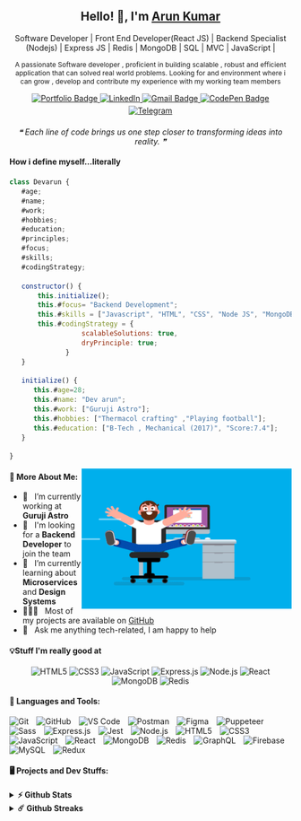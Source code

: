  <div align="center">
  
  <!-- Heading -->
  <h2>Hello! 👋, I'm <a href="https://github.com/arun-kumar-1995/arun-kumar-1995">Arun Kumar</a></h2>
  
  <!-- Introduction -->
  <div>
   <div align="center">
    <p>
     Software Developer | Front End Developer(React JS) | Backend Specialist (Nodejs)  | Express JS | Redis | MongoDB |  SQL | MVC | JavaScript | 
    </p>
   </div>
  <p style="font-size:12px;">
A passionate Software developer , proficient in building scalable , robust and efficient application that can solved real world problems.
Looking for and environment where i can grow , develop and contribute my experience with my working team members  
  </p>
  </div>

  
  <!-- Social and Portfolio Links -->
<p>
<a href="https://arun-kumar-1995.github.io/arun-kumar-1995/" target="_blank" rel="noopener noreferrer">
<img src="https://img.shields.io/badge/Portfolio-black" alt="Portfolio Badge" style="margin-bottom: 5px;" align="center">
</a>
<a href="https://www.linkedin.com/in/dev-arun" target="_blank" rel="noopener noreferrer">
<img src="https://img.shields.io/badge/-devarun-0a66c2?style=flat&logo=LinkedIn&logoColor=white" alt="LinkedIn" style="margin-bottom: 5px;" align="center" />
</a>
<a href="mailto:dev.arunpro@gmail.com" title="dev.arunpro@gmail.com">
  <img src="https://img.shields.io/badge/-dev.arunpro-red?style=flat&logo=Gmail&logoColor=white" alt="Gmail Badge" style="margin-bottom: 5px;" align="center">
</a>
<a href="https://codepen.io/yourusername" target="_blank" rel="noopener noreferrer">
<img src="https://img.shields.io/badge/-CodePen-black?style=flat&logo=CodePen&logoColor=white" alt="CodePen Badge" style="margin-bottom: 5px;" align="center">
</a>
<a href="https://t.me/rise4solution" target="_blank">
<img src="https://img.shields.io/badge/-Telegram-0088cc?style=flat&logo=Telegram&logoColor=white" alt="Telegram" style="margin-bottom: 5px;" align="center"/>
</a>
</p>
</div>

<!-- Inspirational Quote -->
<p align="center" style="max-width: 100%; margin: 16px 0;">
  <i>❝ Each line of code brings us one step closer to transforming ideas into reality. ❞</i>
</p>

<!-- More About Me -->
<h4>How i define myself...literally</h4>

 ```javascript
class Devarun {
    #age;
    #name;
    #work;
    #hobbies;
    #education;
    #principles;
    #focus;
    #skills;
    #codingStrategy;

    constructor() {
        this.initialize();
        this.#focus= "Backend Development";
        this.#skills = ["Javascript", "HTML", "CSS", "Node JS", "MongoDB"," Express JS","Redis", "Sql" , "Socket.io"];
        this.#codingStrategy = {
                   scalableSolutions: true,
                   dryPrinciple: true;
               }
    }

    initialize() {
       this.#age=28;
       this.#name: "Dev arun";
       this.#work: ["Guruji Astro"];
       this.#hobbies: ["Thermacol crafting" ,"Playing football"];
       this.#education: ["B-Tech , Mechanical (2017)", "Score:7.4"];
    }

}

```

<!-- More About Me -->
<img align="right" height="250" width="375" alt="coder gif" src="https://raw.githubusercontent.com/arun-kumar-1995/arun-kumar-1995/main/assets/coder.gif" />
<h4>🧐 More About Me:</h4>

- 🔭 &nbsp; I’m currently working at **Guruji Astro**
- 🤝 &nbsp; I'm looking for a **Backend Developer** to join the team
- 🌱 &nbsp; I’m currently learning about **Microservices** and **Design Systems**
- 👨🏻‍💻 &nbsp; Most of my projects are available on [GitHub](https://github.com/arun-kumar-1995?tab=repositories)
- 💬 &nbsp; Ask me anything tech-related, I am happy to help


<!--  My expertises -->
<h4>💡Stuff I'm really good at </h4>
 <p align="center">  
  <!-- HTML -->
  <img src="https://cdn.jsdelivr.net/gh/devicons/devicon/icons/html5/html5-original.svg" alt="HTML5" width="32" height="32"/> 
  <!-- CSS -->
  <img src="https://cdn.jsdelivr.net/gh/devicons/devicon/icons/css3/css3-original.svg" alt="CSS3" width="32" height="32"/>
  <!-- JavaScript -->
  <img src="https://cdn.jsdelivr.net/gh/devicons/devicon/icons/javascript/javascript-original.svg" alt="JavaScript" width="32" height="32"/>
  <!-- Express.js -->
  <img src="https://cdn.jsdelivr.net/gh/devicons/devicon/icons/express/express-original.svg" alt="Express.js" width="32" height="32"/>
  <!-- Node.js -->
  <img src="https://cdn.jsdelivr.net/gh/devicons/devicon/icons/nodejs/nodejs-original.svg" alt="Node.js" width="32" height="32"/>
  <!-- React -->
  <img src="https://cdn.jsdelivr.net/gh/devicons/devicon/icons/react/react-original.svg" alt="React" width="32" height="32"/>
  <!-- MongoDB -->
  <img src="https://cdn.jsdelivr.net/gh/devicons/devicon/icons/mongodb/mongodb-original.svg" alt="MongoDB" width="32" height="32"/>
  <!-- Redis -->
  <img src="https://cdn.jsdelivr.net/gh/devicons/devicon/icons/redis/redis-original.svg" alt="Redis" width="32" height="32"/>
</p>



<!--- technical skills -->
<h4>🔨 Languages and Tools:</h4>
<div style="margin-top:16px;">
 <p>
<!-- Git -->
<img src="https://cdn.jsdelivr.net/gh/devicons/devicon/icons/git/git-original.svg" alt="Git" width="32" height="32" style="margin-right: 10px;"/>
 
<!-- GitHub -->
<img src="https://cdn.jsdelivr.net/gh/devicons/devicon/icons/github/github-original.svg" alt="GitHub" width="32" height="32" style="margin-right: 10px;"/>
<!-- VS Code -->
<img src="https://cdn.jsdelivr.net/gh/devicons/devicon/icons/vscode/vscode-original.svg" alt="VS Code" width="32" height="32" style="margin-right: 10px;"/>
<!-- Postman -->
<img src="https://cdn.jsdelivr.net/gh/devicons/devicon/icons/postman/postman-original.svg" alt="Postman" width="32" height="32" style="margin-right: 10px;"/>
  <!-- Figma -->
<img src="https://cdn.jsdelivr.net/gh/devicons/devicon/icons/figma/figma-original.svg" alt="Figma" width="32" height="32" style="margin-right: 10px;"/>
<!-- Puppeteer -->
 <img src="https://cdn.jsdelivr.net/gh/devicons/devicon/icons/puppeteer/puppeteer-original.svg" alt="Puppeteer" width="32" height="32" style="margin-right: 10px;"/>
 <!-- Sass -->
 <img src="https://cdn.jsdelivr.net/gh/devicons/devicon/icons/sass/sass-original.svg" alt="Sass" width="32" height="32" style="margin-right: 10px;"/>
 <!-- Express.js -->
  <img src="https://cdn.jsdelivr.net/gh/devicons/devicon/icons/express/express-original.svg" alt="Express.js" width="32" height="32" style="margin-right: 10px;"/>
  <!-- Jest -->
  <img src="https://cdn.jsdelivr.net/gh/devicons/devicon/icons/jest/jest-plain.svg" alt="Jest" width="32" height="32" style="margin-right: 10px;"/>
      
  <!-- Node.js -->
  <img src="https://cdn.jsdelivr.net/gh/devicons/devicon/icons/nodejs/nodejs-original.svg" alt="Node.js" width="32" height="32" style="margin-right: 10px;"/>
    <!-- HTML -->
  <img src="https://cdn.jsdelivr.net/gh/devicons/devicon/icons/html5/html5-original.svg" alt="HTML5" width="32" height="32" style="margin-right: 10px;"/>
  
  <!-- CSS -->
  <img src="https://cdn.jsdelivr.net/gh/devicons/devicon/icons/css3/css3-original.svg" alt="CSS3" width="32" height="32" style="margin-right: 10px;"/>
  
<!-- JavaScript -->
  <img src="https://cdn.jsdelivr.net/gh/devicons/devicon/icons/javascript/javascript-original.svg" alt="JavaScript" width="32" height="32" style="margin-right: 10px;"/>
  <!-- React -->
  <img src="https://cdn.jsdelivr.net/gh/devicons/devicon/icons/react/react-original.svg" alt="React" width="32" height="32" style="margin-right: 10px;"/>
  <!-- MongoDB -->
  <img src="https://cdn.jsdelivr.net/gh/devicons/devicon/icons/mongodb/mongodb-original.svg" alt="MongoDB" width="32" height="32" style="margin-right: 10px;"/>
   <!-- Redis -->
  <img src="https://cdn.jsdelivr.net/gh/devicons/devicon/icons/redis/redis-original.svg" alt="Redis" width="32" height="32" style="margin-right: 10px;"/>     
  <!-- GraphQL -->
  <img src="https://cdn.jsdelivr.net/gh/devicons/devicon/icons/graphql/graphql-plain.svg" alt="GraphQL" width="32" height="32" style="margin-right: 10px;"/>
  <!-- Firebase -->
   <img src="https://cdn.jsdelivr.net/gh/devicons/devicon/icons/firebase/firebase-plain.svg" alt="Firebase" width="32" height="32" style="margin-right: 10px;"/>
  <!-- MySQL -->
   <img src="https://cdn.jsdelivr.net/gh/devicons/devicon/icons/mysql/mysql-original.svg" alt="MySQL" width="32" height="32" style="margin-right: 10px;"/>
   <!-- Redux -->
  <img src="https://cdn.jsdelivr.net/gh/devicons/devicon/icons/redux/redux-original.svg" alt="Redux" width="32" height="32" style="margin-right: 10px;"/>

 
 </p>
</div>

<!--- github project stats -->
<h4>🖥 Projects and Dev Stuffs: </h4>
<details>	
  <summary><b>⚡ Github Stats</b></summary>
  <br />
  <img height="180em" src="https://github-readme-stats.vercel.app/api?username=arun-kumar-1995&show_icons=true&hide_border=true&count_private=true&include_all_commits=true&theme=react" />
  <img height="180em" src="https://github-readme-stats.vercel.app/api/top-langs/?username=arun-kumar-1995&exclude_repo=KNN-Image-Classification&show_icons=true&hide_border=true&layout=compact&langs_count=8&theme=react"/>
</details>

<details>	
  <summary><b>☄️ Github Streaks</b></summary>
  <br />
  <img height="180em" src="https://github-readme-streak-stats.herokuapp.com/?user=arun-kumar-1995&hide_border=true&theme=react" />
</details>
